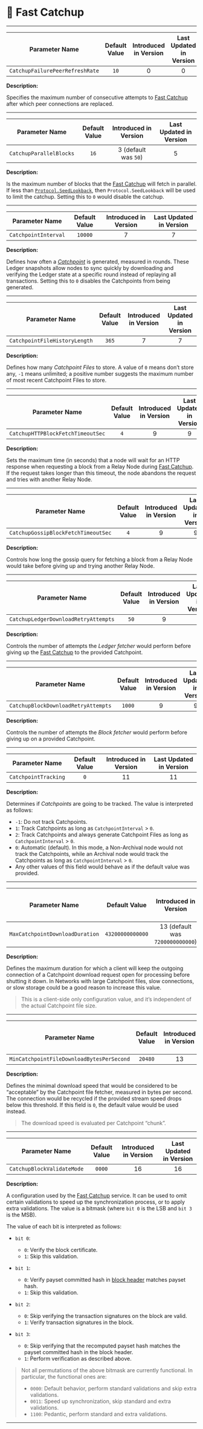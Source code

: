 # 🎣 Fast Catchup

---

| Parameter Name                  | Default Value | Introduced in Version | Last Updated in Version |
|---------------------------------|:-------------:|:---------------------:|:-----------------------:|
| `CatchupFailurePeerRefreshRate` |     `10`      |           0           |            0            |

**Description:**

Specifies the maximum number of consecutive attempts to [Fast Catchup](./node-nn-sync.md#fast-catchup)
after which peer connections are replaced.

---

| Parameter Name          | Default Value | Introduced in Version | Last Updated in Version |
|-------------------------|:-------------:|:---------------------:|:-----------------------:|
| `CatchupParallelBlocks` |     `16`      | 3 (default was `50`)  |            5            |

**Description:**

Is the maximum number of blocks that the [Fast Catchup](./node-nn-sync.md#fast-catchup)
will fetch in parallel. If less than [`Protocol.SeedLookback`](abft.md#parameters),
then `Protocol.SeedLookback` will be used to limit the catchup. Setting this to `0`
would disable the catchup.

---

| Parameter Name       | Default Value | Introduced in Version | Last Updated in Version |
|----------------------|:-------------:|:---------------------:|:-----------------------:|
| `CatchpointInterval` |    `10000`    |           7           |            7            |

**Description:**

Defines how often a [_Catchpoint_](./node-nn-sync.md#fast-catchup) is generated,
measured in rounds. These Ledger snapshots allow nodes to sync quickly by downloading
and verifying the Ledger state at a specific round instead of replaying all transactions.
Setting this to `0` disables the Catchpoints from being generated.

---

| Parameter Name                | Default Value | Introduced in Version | Last Updated in Version |
|-------------------------------|:-------------:|:---------------------:|:-----------------------:|
| `CatchpointFileHistoryLength` |     `365`     |           7           |            7            |

**Description:**

Defines how many _Catchpoint Files_ to store. A value of `0` means don’t store any,
`-1` means unlimited; a positive number suggests the maximum number of most recent
Catchpoint Files to store.

---

| Parameter Name                    | Default Value | Introduced in Version | Last Updated in Version |
|-----------------------------------|:-------------:|:---------------------:|:-----------------------:|
| `CatchupHTTPBlockFetchTimeoutSec` |      `4`      |           9           |            9            |

**Description:**

Sets the maximum time (in seconds) that a node will wait for an HTTP response when
requesting a block from a Relay Node during [Fast Catchup](./node-nn-sync.md#fast-catchup).
If the request takes longer than this timeout, the node abandons the request and
tries with another Relay Node.

---

| Parameter Name                      | Default Value | Introduced in Version | Last Updated in Version |
|-------------------------------------|:-------------:|:---------------------:|:-----------------------:|
| `CatchupGossipBlockFetchTimeoutSec` |      `4`      |           9           |            9            |

**Description:**

Controls how long the gossip query for fetching a block from a Relay Node would take
before giving up and trying another Relay Node.

---

| Parameter Name                       | Default Value | Introduced in Version | Last Updated in Version |
|--------------------------------------|:-------------:|:---------------------:|:-----------------------:|
| `CatchupLedgerDownloadRetryAttempts` |     `50`      |           9           |            9            |

**Description:**

Controls the number of attempts the _Ledger fetcher_ would perform before giving up
the [Fast Catchup](./node-nn-sync.md#fast-catchup) to the provided Catchpoint.

---

| Parameter Name                      | Default Value | Introduced in Version | Last Updated in Version |
|-------------------------------------|:-------------:|:---------------------:|:-----------------------:|
| `CatchupBlockDownloadRetryAttempts` |    `1000`     |           9           |            9            |

**Description:**

Controls the number of attempts the _Block fetcher_ would perform before giving up
on a provided Catchpoint.

---

| Parameter Name       | Default Value | Introduced in Version | Last Updated in Version |
|----------------------|:-------------:|:---------------------:|:-----------------------:|
| `CatchpointTracking` |      `0`      |          11           |           11            |

**Description:**

Determines if _Catchpoints_ are going to be tracked. The value is interpreted as
follows:

- `-1`: Do not track Catchpoints.
- `1`: Track Catchpoints as long as `CatchpointInterval` > `0`.
- `2`: Track Catchpoints and always generate Catchpoint Files as long as `CatchpointInterval` > `0`.
- `0`: Automatic (default). In this mode, a Non-Archival node would not track the
  Catchpoints, while an Archival node would track the Catchpoints as long as `CatchpointInterval` > `0`.
- Any other values of this field would behave as if the default value was provided.

---

| Parameter Name                  |  Default Value   |      Introduced in Version       | Last Updated in Version |
|---------------------------------|:----------------:|:--------------------------------:|:-----------------------:|
| `MaxCatchpointDownloadDuration` | `43200000000000` | 13 (default was `7200000000000`) |           28            |

**Description:**

Defines the maximum duration for which a client will keep the outgoing connection
of a Catchpoint download request open for processing before shutting it down. In
Networks with large Catchpoint files, slow connections, or slow storage could be
a good reason to increase this value.

> This is a client-side only configuration value, and it’s independent of the actual
> Catchpoint file size.

---

| Parameter Name                            | Default Value | Introduced in Version | Last Updated in Version |
|-------------------------------------------|:-------------:|:---------------------:|:-----------------------:|
| `MinCatchpointFileDownloadBytesPerSecond` |    `20480`    |          13           |           13            |

**Description:**

Defines the minimal download speed that would be considered to be “acceptable” by
the Catchpoint file fetcher, measured in bytes per second. The connection would
be recycled if the provided stream speed drops below this threshold. If this field
is `0`, the default value would be used instead.

> The download speed is evaluated per Catchpoint “chunk”.

---

| Parameter Name             | Default Value | Introduced in Version | Last Updated in Version |
|----------------------------|:-------------:|:---------------------:|:-----------------------:|
| `CatchupBlockValidateMode` |    `0000`     |          16           |           16            |

**Description:**

A configuration used by the [Fast Catchup](./node-nn-sync.md#fast-catchup) service.
It can be used to omit certain validations to speed up the synchronization
process, or to apply extra validations. The value is a bitmask (where `bit 0` is
the LSB and `bit 3` is the MSB).

The value of each bit is interpreted as follows:

- `bit 0`:
  - `0`: Verify the block certificate.
  - `1`: Skip this validation.

- `bit 1`:
  - `0`: Verify payset committed hash in [block header](ledger.md#blocks) matches payset hash.
  - `1`: Skip this validation.

- `bit 2`:
  - `0`: Skip verifying the transaction signatures on the block are valid.
  - `1`: Verify transaction signatures in the block.

- `bit 3`:
  - `0`: Skip verifying that the recomputed payset hash matches the payset committed hash in the block header.
  - `1`: Perform verification as described above.

> Not all permutations of the above bitmask are currently functional. In particular,
> the functional ones are:
>
> - `0000`: Default behavior, perform standard validations and skip extra validations.
> - `0011`: Speed up synchronization, skip standard and extra validations.
> - `1100`: Pedantic, perform standard and extra validations.

---
